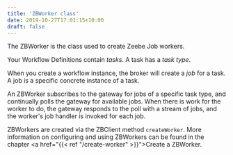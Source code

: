```yaml
---
title: 'ZBWorker class'
date: 2019-10-27T17:01:15+10:00
draft: false
---
```


The ZBWorker is the class used to create Zeebe Job workers.

Your Workflow Definitions contain _tasks_. A task has a _task type_. 

When you create a workflow instance, the broker will create a _job_ for a task. A job is a specific concrete instance of a task. 

An ZBWorker subscribes to the gateway for jobs of a specific task type, and continually polls the gateway for available jobs. When there is work for the worker to do, the gateway responds to the poll with a stream of jobs, and the worker's job handler is invoked for each job.

ZBWorkers are created via the ZBClient method `createWorker`. More information on configuring and using ZBWorkers can be found in the chapter <a href="{{< ref "/create-worker" >}}">Create a ZBWorker</a>.